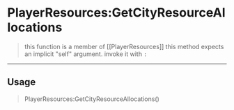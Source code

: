 # PlayerResources:GetCityResourceAllocations
> this function is a member of [[PlayerResources]]
> this method expects an implicit "self" argument. invoke it with `:`
-----
## Usage
> PlayerResources:GetCityResourceAllocations()
